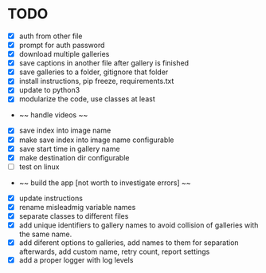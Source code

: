 # TODO

- [x] auth from other file
- [x] prompt for auth password
- [x] download multiple galleries
- [x] save captions in another file after gallery is finished
- [x] save galleries to a folder, gitignore that folder
- [x] install instructions, pip freeze, requirements.txt
- [x] update to python3
- [x] modularize the code, use classes at least
- ~~ handle videos ~~
- [x] save index into image name
- [x] make save index into image name configurable
- [x] save start time in gallery name
- [x] make destination dir configurable
- [ ] test on linux
- ~~ build the app [not worth to investigate errors] ~~
- [x] update instructions
- [x] rename misleadmig variable names
- [x] separate classes to different files
- [x] add unique identifiers to gallery names to avoid collision of galleries with the same name.
- [x] add diferent options to galleries, add names to them for separation afterwards, add custom name, retry count, report settings
- [x] add a proper logger with log levels